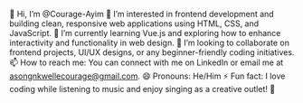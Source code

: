 👋 Hi, I’m @Courage-Ayim
👀 I’m interested in frontend development and building clean, responsive web applications using HTML, CSS, and JavaScript.
🌱 I’m currently learning Vue.js and exploring how to enhance interactivity and functionality in web design.
💞️ I’m looking to collaborate on frontend projects, UI/UX designs, or any beginner-friendly coding initiatives.
📫 How to reach me: You can connect with me on LinkedIn or email me at asongnkwellecourage@gmail.com.
😄 Pronouns: He/Him
⚡ Fun fact: I love coding while listening to music and enjoy singing as a creative outlet! 🎵

<!---
Courage-Ayim/Courage-Ayim is a ✨ special ✨ repository because its `README.md` (this file) appears on your GitHub profile.
You can click the Preview link to take a look at your changes.
--->
